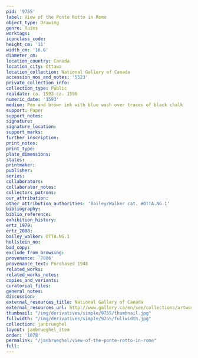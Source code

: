 ```yaml
---
pid: '9755'
label: View of the Ponte Rotto in Rome
object_type: Drawing
genre: Ruins
worktags:
iconclass_code:
height_cm: '11'
width_cm: '16.6'
diameter_cm:
location_country: Canada
location_city: Ottawa
location_collection: National Gallery of Canada
accession_nos_and_notes: '5523'
private_collection_info:
collection_type: Public
realdate: ca. 1593-ca. 1596
numeric_date: '1593'
medium: Pen and brown ink with blue wash over traces of black chalk
support: Paper
support_notes:
signature:
signature_location:
support_marks:
further_inscription:
print_notes:
print_type:
plate_dimensions:
states:
printmaker:
publisher:
series:
collaborators:
collaborator_notes:
collectors_patrons:
our_attribution:
other_attribution_authorities: 'Bailey/Walker cat. #OTTA.NG.1'
bibliography:
biblio_reference:
exhibition_history:
ertz_1979:
ertz_2008:
bailey_walker: OTTA.NG.1
hollstein_no:
bad_copy:
exclude_from_browsing:
provenance: '7006'
provenance_text: Purchased 1948
related_works:
related_works_notes:
copies_and_variants:
curatorial_files:
general_notes:
discussion:
external_resources_title: National Gallery of Canada
external_resources_url: http://www.gallery.ca/en/see/collections/artwork.php
thumbnail: "/img/derivatives/simple/9755/thumbnail.jpg"
fullwidth: "/img/derivatives/simple/9755/fullwidth.jpg"
collection: janbrueghel
layout: janbrueghel_item
order: '1078'
permalink: "/janbrueghel/view-of-the-ponte-rotto-in-rome"
full:
---
```

